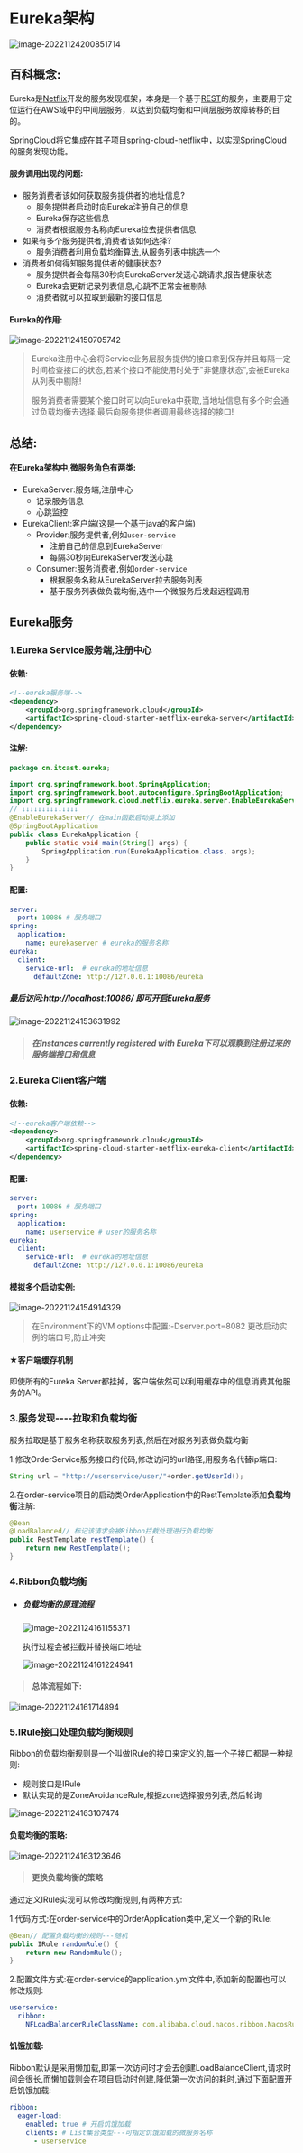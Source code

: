 # Eureka架构

![image-20221124200851714](images/image-20221124200851714.png)

## 百科概念:

Eureka是[Netflix](https://baike.baidu.com/item/Netflix/662557?fromModule=lemma_inlink)开发的服务发现框架，本身是一个基于[REST](https://baike.baidu.com/item/REST/6330506?fromModule=lemma_inlink)的服务，主要用于定位运行在AWS域中的中间层服务，以达到负载均衡和中间层服务故障转移的目的。

SpringCloud将它集成在其子项目spring-cloud-netflix中，以实现SpringCloud的服务发现功能。

#### 服务调用出现的问题:

- 服务消费者该如何获取服务提供者的地址信息?
  - 服务提供者启动时向Eureka注册自己的信息
  - Eureka保存这些信息
  - 消费者根据服务名称向Eureka拉去提供者信息
- 如果有多个服务提供者,消费者该如何选择?
  - 服务消费者利用负载均衡算法,从服务列表中挑选一个
- 消费者如何得知服务提供者的健康状态?
  - 服务提供者会每隔30秒向EurekaServer发送心跳请求,报告健康状态
  - Eureka会更新记录列表信息,心跳不正常会被剔除
  - 消费者就可以拉取到最新的接口信息

#### Eureka的作用:

![image-20221124150705742](C:\Users\admin\Desktop\git本地仓库\Java_Important_Notes-WQY\微服务技术\images\image-20221124150705742.png)

> Eureka注册中心会将Service业务层服务提供的接口拿到保存并且每隔一定时间检查接口的状态,若某个接口不能使用时处于"非健康状态",会被Eureka从列表中剔除!
>
> 服务消费者需要某个接口时可以向Eureka中获取,当地址信息有多个时会通过负载均衡去选择,最后向服务提供者调用最终选择的接口!

## 总结:

#### 在Eureka架构中,微服务角色有两类:

- EurekaServer:服务端,注册中心
  - 记录服务信息
  - 心跳监控
- EurekaClient:客户端(这是一个基于java的客户端)
  - Provider:服务提供者,例如`user-service`
    - 注册自己的信息到EurekaServer
    - 每隔30秒向EurekaServer发送心跳
  - Consumer:服务消费者,例如`order-service`
    - 根据服务名称从EurekaServer拉去服务列表
    - 基于服务列表做负载均衡,选中一个微服务后发起远程调用

## Eureka服务

### 1.Eureka Service服务端,注册中心

#### 依赖:

```xml
<!--eureka服务端-->
<dependency>
    <groupId>org.springframework.cloud</groupId>
    <artifactId>spring-cloud-starter-netflix-eureka-server</artifactId>
</dependency>
```

#### 注解:

```java
package cn.itcast.eureka;

import org.springframework.boot.SpringApplication;
import org.springframework.boot.autoconfigure.SpringBootApplication;
import org.springframework.cloud.netflix.eureka.server.EnableEurekaServer;
// ↓↓↓↓↓↓↓↓↓↓↓↓↓↓
@EnableEurekaServer// 在main函数启动类上添加
@SpringBootApplication
public class EurekaApplication {
    public static void main(String[] args) {
        SpringApplication.run(EurekaApplication.class, args);
    }
}
```

#### 配置:

```yaml
server:
  port: 10086 # 服务端口
spring:
  application:
    name: eurekaserver # eureka的服务名称
eureka:
  client:
    service-url:  # eureka的地址信息
      defaultZone: http://127.0.0.1:10086/eureka
```

##### 最后访问:http://localhost:10086/ 即可开启Eureka服务

![image-20221124153631992](C:\Users\admin\Desktop\git本地仓库\Java_Important_Notes-WQY\微服务技术\images\image-20221124153631992.png)

> ##### 在Instances currently registered with Eureka下可以观察到注册过来的服务端接口和信息

### 2.Eureka Client客户端

#### 依赖:

```xml
<!--eureka客户端依赖-->
<dependency>
    <groupId>org.springframework.cloud</groupId>
    <artifactId>spring-cloud-starter-netflix-eureka-client</artifactId>
</dependency>
```

#### 配置:

```yaml
server:
  port: 10086 # 服务端口
spring:
  application:
    name: userservice # user的服务名称
eureka:
  client:
    service-url:  # eureka的地址信息
      defaultZone: http://127.0.0.1:10086/eureka
```

#### 模拟多个启动实例:

![image-20221124154914329](C:\Users\admin\Desktop\git本地仓库\Java_Important_Notes-WQY\微服务技术\images\image-20221124154914329.png)

>在Environment下的VM options中配置:-Dserver.port=8082  更改启动实例的端口号,防止冲突

#### ★客户端缓存机制

即使所有的Eureka Server都挂掉，客户端依然可以利用缓存中的信息消费其他服务的API。

### 3.服务发现----拉取和负载均衡

服务拉取是基于服务名称获取服务列表,然后在对服务列表做负载均衡

1.修改OrderService服务接口的代码,修改访问的url路径,用服务名代替ip端口:

```java
String url = "http://userservice/user/"+order.getUserId();
```

2.在order-service项目的启动类OrderApplication中的RestTemplate添加**负载均衡**注解:

```java
@Bean
@LoadBalanced// 标记该请求会被Ribbon拦截处理进行负载均衡
public RestTemplate restTemplate() {
    return new RestTemplate();
}
```

### 4.Ribbon负载均衡

- ##### 负载均衡的原理流程

  ![image-20221124161155371](C:\Users\admin\Desktop\git本地仓库\Java_Important_Notes-WQY\微服务技术\images\image-20221124161155371.png)

  执行过程会被拦截并替换端口地址

  ![image-20221124161224941](C:\Users\admin\Desktop\git本地仓库\Java_Important_Notes-WQY\微服务技术\images\image-20221124161224941.png)

> #### 总体流程如下:

![image-20221124161714894](C:\Users\admin\Desktop\git本地仓库\Java_Important_Notes-WQY\微服务技术\images\image-20221124161714894.png)

### 5.IRule接口处理负载均衡规则

Ribbon的负载均衡规则是一个叫做IRule的接口来定义的,每一个子接口都是一种规则:

- 规则接口是IRule
- 默认实现的是ZoneAvoidanceRule,根据zone选择服务列表,然后轮询

![image-20221124163107474](C:\Users\admin\Desktop\git本地仓库\Java_Important_Notes-WQY\微服务技术\images\image-20221124163107474.png)

#### 负载均衡的策略:

![image-20221124163123646](C:\Users\admin\Desktop\git本地仓库\Java_Important_Notes-WQY\微服务技术\images\image-20221124163123646.png)

> #### 更换负载均衡的策略

通过定义IRule实现可以修改均衡规则,有两种方式:

1.代码方式:在order-service中的OrderApplication类中,定义一个新的IRule:

```java
@Bean// 配置负载均衡的规则---随机
public IRule randomRule() {
    return new RandomRule();
}
```

2.配置文件方式:在order-service的application.yml文件中,添加新的配置也可以修改规则:

```yaml
userservice:
  ribbon:
    NFLoadBalancerRuleClassName: com.alibaba.cloud.nacos.ribbon.NacosRule  # 负载均衡规则
```

#### 饥饿加载:

Ribbon默认是采用懒加载,即第一次访问时才会去创建LoadBalanceClient,请求时间会很长,而懒加载则会在项目启动时创建,降低第一次访问的耗时,通过下面配置开启饥饿加载:

```yaml
ribbon:
  eager-load:
    enabled: true # 开启饥饿加载
    clients: # List集合类型---可指定饥饿加载的微服务名称
      - userservice
```
